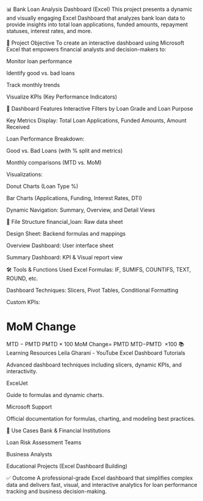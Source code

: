 📊 Bank Loan Analysis Dashboard (Excel)
This project presents a dynamic and visually engaging Excel Dashboard that analyzes bank loan data to provide insights into total loan applications, funded amounts, repayment statuses, interest rates, and more.

🚀 Project Objective
To create an interactive dashboard using Microsoft Excel that empowers financial analysts and decision-makers to:

Monitor loan performance

Identify good vs. bad loans

Track monthly trends

Visualize KPIs (Key Performance Indicators)

🧩 Dashboard Features
Interactive Filters by Loan Grade and Loan Purpose

Key Metrics Display: Total Loan Applications, Funded Amounts, Amount Received

Loan Performance Breakdown:

Good vs. Bad Loans (with % split and metrics)

Monthly comparisons (MTD vs. MoM)

Visualizations:

Donut Charts (Loan Type %)

Bar Charts (Applications, Funding, Interest Rates, DTI)

Dynamic Navigation: Summary, Overview, and Detail Views

📁 File Structure
financial_loan: Raw data sheet

Design Sheet: Backend formulas and mappings

Overview Dashboard: User interface sheet

Summary Dashboard: KPI & Visual report view

🛠️ Tools & Functions Used
Excel Formulas: IF, SUMIFS, COUNTIFS, TEXT, ROUND, etc.

Dashboard Techniques: Slicers, Pivot Tables, Conditional Formatting

Custom KPIs:

MoM Change
=
MTD
−
PMTD
PMTD
×
100
MoM Change= 
PMTD
MTD−PMTD
​
 ×100
📚 Learning Resources
Leila Gharani - YouTube Excel Dashboard Tutorials

Advanced dashboard techniques including slicers, dynamic KPIs, and interactivity.

ExcelJet

Guide to formulas and dynamic charts.

Microsoft Support

Official documentation for formulas, charting, and modeling best practices.

📌 Use Cases
Bank & Financial Institutions

Loan Risk Assessment Teams

Business Analysts

Educational Projects (Excel Dashboard Building)

✅ Outcome
A professional-grade Excel dashboard that simplifies complex data and delivers fast, visual, and interactive analytics for loan performance tracking and business decision-making.
